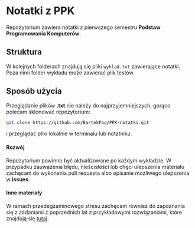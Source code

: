# Notatki z PPK

Repozytorium zawiera notatki z pierwszego semestru **Podstaw Programowania Komputerów**.

## Struktura

W kolejnych folderach znajdują się pliki `wyklad.txt` zawierające notatki. Poza nimi folder wykładu może zawierać plik testów.

## Sposób użycia

Przeglądanie plików **.txt** nie należy do najprzyjemniejszych, gorąco polecam sklonować repozytorium:

```bash
git clone https://github.com/BartekPog/PPK-notatki.git
```

i przeglądać pliki lokalnie w terminalu lub notatniku.

#### Rozwój

Repozytorium powinno być aktualizowane po każdym wykładzie. W przypadku zauważenia błędu, nieścisłości lub chęci ulepszenia materiału zachęcam do wykonania pull requesta albo opisanie możliwego ulepszenia w **issues**.

#### Inne materiały

W ramach przedegzaminowego stresu zachęcam również do zapoznania się z zadaniami z poprzednich lat z przykładowymi rozwiązaniami, które znajdują się [tutaj](https://github.com/franpog859/helpStudent-egzPPK).
